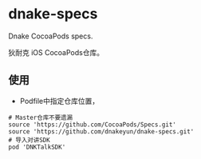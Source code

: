 # dnake-specs
Dnake CocoaPods specs.

狄耐克 iOS CocoaPods仓库。

## 使用
- Podfile中指定仓库位置，

```
# Master仓库不要遗漏
source 'https://github.com/CocoaPods/Specs.git'
source 'https://github.com/dnakeyun/dnake-specs.git'
# 导入对讲SDK
pod 'DNKTalkSDK'
```
